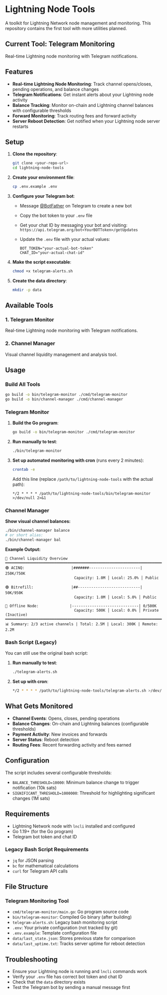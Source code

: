# Lightning Node Tools

A toolkit for Lightning Network node management and monitoring. This repository contains the first tool with more utilities planned.

## Current Tool: Telegram Monitoring

Real-time Lightning node monitoring with Telegram notifications.

## Features

- **Real-time Lightning Node Monitoring**: Track channel opens/closes, pending operations, and balance changes
- **Telegram Notifications**: Get instant alerts about your Lightning node activity
- **Balance Tracking**: Monitor on-chain and Lightning channel balances with configurable thresholds
- **Forward Monitoring**: Track routing fees and forward activity
- **Server Reboot Detection**: Get notified when your Lightning node server restarts

## Setup

1. **Clone the repository**:

   ```bash
   git clone <your-repo-url>
   cd lightning-node-tools
   ```

2. **Create your environment file**:

   ```bash
   cp .env.example .env
   ```

3. **Configure your Telegram bot**:
   - Message [@BotFather](https://t.me/botfather) on Telegram to create a new bot
   - Copy the bot token to your `.env` file
   - Get your chat ID by messaging your bot and visiting: `https://api.telegram.org/bot<YourBOTToken>/getUpdates`
   - Update the `.env` file with your actual values:

     ```
     BOT_TOKEN="your-actual-bot-token"
     CHAT_ID="your-actual-chat-id"
     ```

4. **Make the script executable**:

   ```bash
   chmod +x telegram-alerts.sh
   ```

5. **Create the data directory**:

   ```bash
   mkdir -p data
   ```

## Available Tools

### 1. Telegram Monitor
Real-time Lightning node monitoring with Telegram notifications.

### 2. Channel Manager
Visual channel liquidity management and analysis tool.

## Usage

### Build All Tools

```bash
go build -o bin/telegram-monitor ./cmd/telegram-monitor
go build -o bin/channel-manager ./cmd/channel-manager
```

### Telegram Monitor

1. **Build the Go program**:

   ```bash
   go build -o bin/telegram-monitor ./cmd/telegram-monitor
   ```

2. **Run manually to test**:

   ```bash
   ./bin/telegram-monitor
   ```

3. **Set up automated monitoring with cron** (runs every 2 minutes):

   ```bash
   crontab -e
   ```

   Add this line (replace `/path/to/lightning-node-tools` with the actual path):

   ```crontab
   */2 * * * * /path/to/lightning-node-tools/bin/telegram-monitor >/dev/null 2>&1
   ```

### Channel Manager

**Show visual channel balances:**
```bash
./bin/channel-manager balance
# or short alias:
./bin/channel-manager bal
```

**Example Output:**
```
🔋 Channel Liquidity Overview
━━━━━━━━━━━━━━━━━━━━━━━━━━━━━━━━━━━━━━━━━━━━━━━━━━━━━━━━━━━━━━━━━━━━━━━━━━━━━━━━
🟢 ACINQ:                     |#######-----------------------| 250K/750K
                               Capacity: 1.0M │ Local: 25.0% │ Public

🟢 Bitrefill:                 |##----------------------------| 50K/950K
                               Capacity: 1.0M │ Local: 5.0% │ Public

🔴 Offline Node:              |------------------------------| 0/500K
                               Capacity: 500K │ Local: 0.0% │ Private (Inactive)
━━━━━━━━━━━━━━━━━━━━━━━━━━━━━━━━━━━━━━━━━━━━━━━━━━━━━━━━━━━━━━━━━━━━━━━━━━━━━━━━
📊 Summary: 2/3 active channels | Total: 2.5M | Local: 300K | Remote: 2.2M
```

### Bash Script (Legacy)

You can still use the original bash script:

1. **Run manually to test**:

   ```bash
   ./telegram-alerts.sh
   ```

2. **Set up with cron**:

   ```bash
   */2 * * * * /path/to/lightning-node-tools/telegram-alerts.sh >/dev/null 2>&1
   ```

## What Gets Monitored

- **Channel Events**: Opens, closes, pending operations
- **Balance Changes**: On-chain and Lightning balances (configurable thresholds)
- **Payment Activity**: New invoices and forwards
- **Server Status**: Reboot detection
- **Routing Fees**: Recent forwarding activity and fees earned

## Configuration

The script includes several configurable thresholds:

- `BALANCE_THRESHOLD=10000`: Minimum balance change to trigger notification (10k sats)
- `SIGNIFICANT_THRESHOLD=1000000`: Threshold for highlighting significant changes (1M sats)

## Requirements

- Lightning Network node with `lncli` installed and configured
- Go 1.19+ (for the Go program)
- Telegram bot token and chat ID

### Legacy Bash Script Requirements

- `jq` for JSON parsing
- `bc` for mathematical calculations
- `curl` for Telegram API calls

## File Structure

### Telegram Monitoring Tool

- `cmd/telegram-monitor/main.go`: Go program source code
- `bin/telegram-monitor`: Compiled Go binary (after building)
- `telegram-alerts.sh`: Legacy bash monitoring script
- `.env`: Your private configuration (not tracked by git)
- `.env.example`: Template configuration file
- `data/last_state.json`: Stores previous state for comparison
- `data/last_uptime.txt`: Tracks server uptime for reboot detection

## Troubleshooting

- Ensure your Lightning node is running and `lncli` commands work
- Verify your `.env` file has correct bot token and chat ID
- Check that the `data` directory exists
- Test the Telegram bot by sending a manual message first
